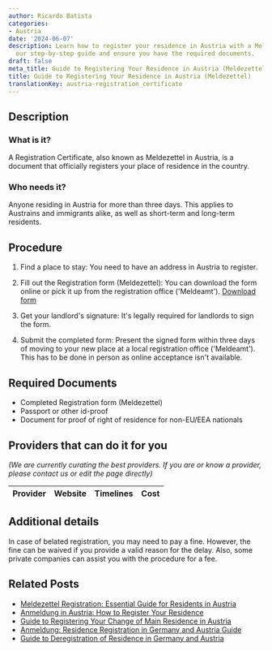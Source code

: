 ```yaml
---
author: Ricardo Batista
categories:
- Austria
date: '2024-06-07'
description: Learn how to register your residence in Austria with a Meldezettel. Follow
  our step-by-step guide and ensure you have the required documents.
draft: false
meta_title: Guide to Registering Your Residence in Austria (Meldezettel)
title: Guide to Registering Your Residence in Austria (Meldezettel)
translationKey: austria-registration_certificate
---
```


## Description
### What is it?
A Registration Certificate, also known as Meldezettel in Austria, is a document that officially registers your place of residence in the country.

### Who needs it?
Anyone residing in Austria for more than three days. This applies to Austrains and immigrants alike, as well as short-term and long-term residents. 

## Procedure

1. Find a place to stay: You need to have an address in Austria to register. 

2. Fill out the Registration form (Meldezettel): You can download the form online or pick it up from the registration office ('Meldeamt'). [Download form](https://www.wien.gv.at/amtswege/meldeservice/meldezettel.html)

3. Get your landlord's signature: It's legally required for landlords to sign the form. 

4. Submit the completed form: Present the signed form within three days of moving to your new place at a local registration office ('Meldeamt'). This has to be done in person as online acceptance isn't available.

## Required Documents

- Completed Registration form (Meldezettel)
- Passport or other id-proof
- Document for proof of right of residence for non-EU/EEA nationals

## Providers that can do it for you

_(We are currently curating the best providers. If you are or know a provider, please contact us or edit the page directly)_

| Provider        |     Website     |     Timelines    |       Cost      |
| :-------------: | :-------------: |  :-------------: | :-------------: |

## Additional details
In case of belated registration, you may need to pay a fine. However, the fine can be waived if you provide a valid reason for the delay. Also, some private companies can assist you with the procedure for a fee.
## Related Posts

- [Meldezettel Registration: Essential Guide for Residents in Austria](https://tramitit.com/guides/austria/reporting_obligation/)
- [Anmeldung in Austria: How to Register Your Residence](https://tramitit.com/guides/austria/registration_information/)
- [Guide to Registering Your Change of Main Residence in Austria](https://tramitit.com/guides/austria/change_of_main_residence/)
- [Anmeldung: Residence Registration in Germany and Austria Guide](https://tramitit.com/guides/austria/residence_registration/)
- [Guide to Deregistration of Residence in Germany and Austria](https://tramitit.com/guides/austria/deregistration_of_residence/)